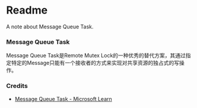 # Readme
A note about Message Queue Task.

### Message Queue Task
Message Queue Task是Remote Mutex Lock的一种优秀的替代方案，其通过指定特定的Message只能有一个接收者的方式来实现对共享资源的独占式的写操作。

### Credits
- [Message Queue Task - Microsoft Learn](https://learn.microsoft.com/en-us/sql/integration-services/control-flow/message-queue-task)
